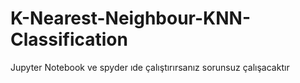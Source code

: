 # K-Nearest-Neighbour-KNN-Classification
Jupyter Notebook ve spyder ıde çalıştırırsanız sorunsuz çalışacaktır
